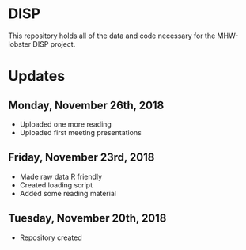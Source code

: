 # DISP
This repository holds all of the data and code necessary for the MHW-lobster DISP project.

# Updates

## Monday, November 26th, 2018
  * Uploaded one more reading
  * Uploaded first meeting presentations

## Friday, November 23rd, 2018
  * Made raw data R friendly
  * Created loading script
  * Added some reading material

## Tuesday, November 20th, 2018
  * Repository created